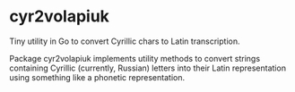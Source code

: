 # cyr2volapiuk
Tiny utility in Go to convert Cyrillic chars to Latin transcription.

Package cyr2volapiuk implements utility methods to convert strings containing Cyrillic (currently, Russian) letters into
their Latin representation using something like a phonetic representation.

